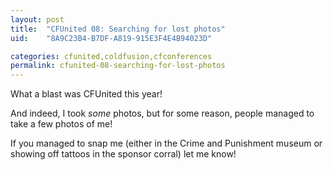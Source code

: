 ```yaml
---
layout: post
title:  "CFUnited 08: Searching for lost photos"
uid:	"8A9C23B4-B7DF-A819-915E3F4E4B94023D"

categories: cfunited,coldfusion,cfconferences
permalink: cfunited-08-searching-for-lost-photos
---
```

What a blast was CFUnited this year! 

And indeed, I took *some* photos, but for some reason, people managed to take a few photos of me! 

If you managed to snap me (either in the Crime and Punishment museum or showing off tattoos in the sponsor corral) let me know!
